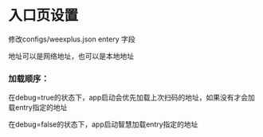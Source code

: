# 入口页设置

修改configs/weexplus.json  entery 字段

地址可以是网络地址，也可以是本地地址

### 加载顺序：

在debug=true的状态下，app启动会优先加载上次扫码的地址，如果没有才会加载entry指定的地址

在debug=false的状态下，app启动智慧加载entry指定的地址





